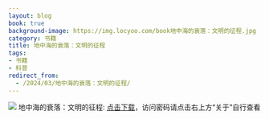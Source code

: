 ```yaml
---
layout: blog
book: true
background-image: https://img.locyoo.com/book地中海的衰落：文明的征程.jpg
category: 书籍
title: 地中海的衰落：文明的征程
tags:
- 书籍
- 科普
redirect_from:
  - /2024/03/地中海的衰落：文明的征程/
---
```

![](https://img.locyoo.com/book地中海的衰落：文明的征程.jpg)
地中海的衰落：文明的征程: <a name = "ref1" href="https://url18.ctfile.com/f/50983618-1253395747-aba7ea?p=3619">点击下载</a>，访问密码请点击右上方“关于”自行查看